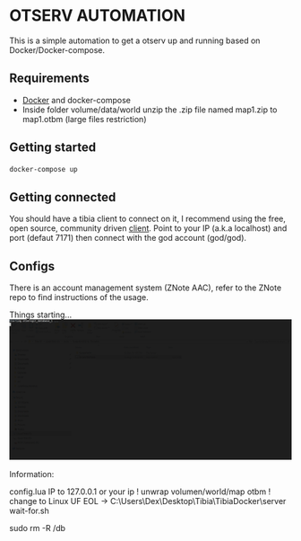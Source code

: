 # OTSERV AUTOMATION

This is a simple automation to get a otserv up and running based on Docker/Docker-compose.

## Requirements
- [Docker](https://www.docker.com/) and docker-compose
- Inside folder volume/data/world unzip the .zip file named map1.zip to map1.otbm (large files restriction)

## Getting started
```sh
docker-compose up
```

## Getting connected
You should have a tibia client to connect on it, I recommend using the free, open source, community driven [client](https://github.com/edubart/otclient).
Point to your IP (a.k.a localhost) and port (defaut 7171) then connect with the god account (god/god).

## Configs
There is an account management system (ZNote AAC), refer to the ZNote repo to find instructions of the usage.

Things starting...
![](https://raw.githubusercontent.com/lucascebertin/otserv-automation/master/assets/gif/starting.gif)


Information: 

config.lua IP to 127.0.0.1 or your ip !
unwrap volumen/world/map otbm !
change to Linux UF EOL -> C:\Users\Dex\Desktop\Tibia\TibiaDocker\server  wait-for.sh

sudo rm -R /db